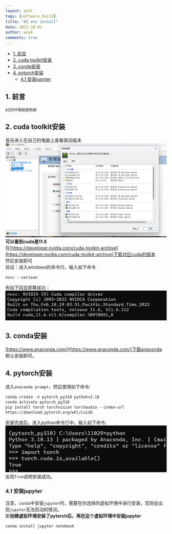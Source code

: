 ```yaml
---
layout: post
tags: [software_build]
title: "AI env install"
date: 2023-10-01
author: wsxk
comments: true
---
```


- [1. 前言](#1-前言)
- [2. cuda toolkit安装](#2-cuda-toolkit安装)
- [3. conda安装](#3-conda安装)
- [4. pytorch安装](#4-pytorch安装)
  - [4.1 安装jupyter](#41-安装jupyter)


## 1. 前言<br>
`AI的环境就是狗屎`<br>

## 2. cuda toolkit安装<br>
首先进入在自己的电脑上查看驱动版本<br>
![](https://raw.githubusercontent.com/wsxk/wsxk_pictures/main/2023-7-6/20231112224859.png)
**可以看到cuda是11.6**<br>
在[https://developer.nvidia.com/cuda-toolkit-archive](https://developer.nvidia.com/cuda-toolkit-archive)下载对应cuda的版本<br>
然后安装即可<br>
验证：进入windows的命令行，输入如下命令<br>
```
nvcc --version
```
有如下回显即算成功：<br>
![](https://raw.githubusercontent.com/wsxk/wsxk_pictures/main/2023-7-6/20231112225436.png)

## 3. conda安装<br>
[https://www.anaconda.com/](https://www.anaconda.com/)下载anaconda<br>
默认安装即可。<br>


## 4. pytorch安装<br>
进入`anaconda prompt`，然后使用如下命令:
```
conda create -n pytorch_py310 python=3.10
conda activate pytorch_py310
pip install torch torchvision torchaudio --index-url https://download.pytorch.org/whl/cu116
```
安装完成后，进入python命令行中，输入如下命令:<br>
![](https://raw.githubusercontent.com/wsxk/wsxk_pictures/main/2023-7-6/20231112230943.png)
出现`True`说明安装成功。<br>

### 4.1 安装jupyter<br>
注意，`conda`中安装`jupyter`时，需要在你选择的虚拟环境中进行安装，否则会出现`jupyter`无法启动的情况。<br>
即**创建虚拟环境安装了pytorch后，再在这个虚拟环境中安装jupyter**<br>
```
conda install jupyter notebook
```